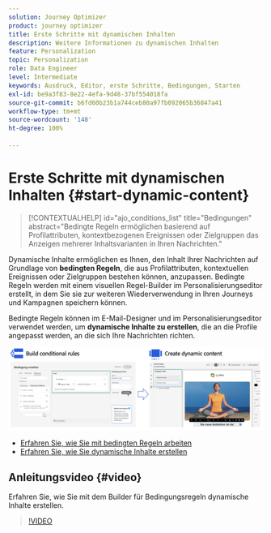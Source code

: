 ```yaml
---
solution: Journey Optimizer
product: journey optimizer
title: Erste Schritte mit dynamischen Inhalten
description: Weitere Informationen zu dynamischen Inhalten
feature: Personalization
topic: Personalization
role: Data Engineer
level: Intermediate
keywords: Ausdruck, Editor, erste Schritte, Bedingungen, Starten
exl-id: be9a3f83-8e22-4efa-9d48-37bf554018fa
source-git-commit: b6fd60b23b1a744ceb80a97fb092065b36847a41
workflow-type: tm+mt
source-wordcount: '148'
ht-degree: 100%

---
```


# Erste Schritte mit dynamischen Inhalten {#start-dynamic-content}

>[!CONTEXTUALHELP]
>id="ajo_conditions_list"
>title="Bedingungen"
>abstract="Bedingte Regeln ermöglichen basierend auf Profilattributen, kontextbezogenen Ereignissen oder Zielgruppen das Anzeigen mehrerer Inhaltsvarianten in Ihren Nachrichten."

Dynamische Inhalte ermöglichen es Ihnen, den Inhalt Ihrer Nachrichten auf Grundlage von **bedingten Regeln**, die aus Profilattributen, kontextuellen Ereignissen oder Zielgruppen bestehen können, anzupassen. Bedingte Regeln werden mit einem visuellen Regel-Builder im Personalisierungseditor erstellt, in dem Sie sie zur weiteren Wiederverwendung in Ihren Journeys und Kampagnen speichern können.

Bedingte Regeln können im E-Mail-Designer und im Personalisierungseditor verwendet werden, um **dynamische Inhalte zu erstellen**, die an die Profile angepasst werden, an die sich Ihre Nachrichten richten.

![](assets/conditions-overview.png)

* [Erfahren Sie, wie Sie mit bedingten Regeln arbeiten](create-conditions.md)
* [Erfahren Sie, wie Sie dynamische Inhalte erstellen](dynamic-content.md)

## Anleitungsvideo {#video}

Erfahren Sie, wie Sie mit dem Builder für Bedingungsregeln dynamische Inhalte erstellen.

>[!VIDEO](https://video.tv.adobe.com/v/3409815?quality=12)
